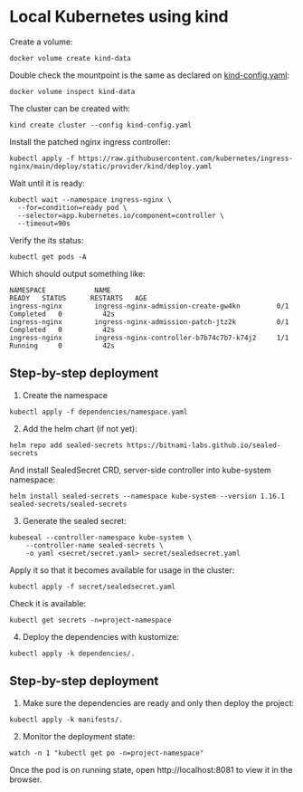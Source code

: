 # Local Kubernetes using kind
Create a volume:
```
docker volume create kind-data
```
Double check the mountpoint is the same as declared on [kind-config.yaml](./kind-config.yaml):
```
docker volume inspect kind-data
```
The cluster can be created with:
```
kind create cluster --config kind-config.yaml
```
Install the patched nginx ingress controller:
```
kubectl apply -f https://raw.githubusercontent.com/kubernetes/ingress-nginx/main/deploy/static/provider/kind/deploy.yaml
```
Wait until it is ready:
```
kubectl wait --namespace ingress-nginx \
  --for=condition=ready pod \
  --selector=app.kubernetes.io/component=controller \
  --timeout=90s
```
Verify the its status:
```
kubectl get pods -A
```
Which should output something like:
```
NAMESPACE            NAME                                         READY   STATUS      RESTARTS   AGE
ingress-nginx        ingress-nginx-admission-create-gw4kn         0/1     Completed   0          42s
ingress-nginx        ingress-nginx-admission-patch-jtz2k          0/1     Completed   0          42s
ingress-nginx        ingress-nginx-controller-b7b74c7b7-k74j2     1/1     Running     0          42s
```
## Step-by-step deployment
1. Create the namespace
```
kubectl apply -f dependencies/namespace.yaml
```
2. Add the helm chart (if not yet):
```
helm repo add sealed-secrets https://bitnami-labs.github.io/sealed-secrets
```
And install SealedSecret CRD, server-side controller into kube-system namespace:
```
helm install sealed-secrets --namespace kube-system --version 1.16.1 sealed-secrets/sealed-secrets
```
3. Generate the sealed secret:
```
kubeseal --controller-namespace kube-system \
    --controller-name sealed-secrets \
    -o yaml <secret/secret.yaml> secret/sealedsecret.yaml
```
Apply it so that it becomes available for usage in the cluster:
```
kubectl apply -f secret/sealedsecret.yaml
```
Check it is available:
```
kubectl get secrets -n=project-namespace
```
4. Deploy the dependencies with kustomize:
```
kubectl apply -k dependencies/.
```
## Step-by-step deployment
1. Make sure the dependencies are ready and only then deploy the project:
```
kubectl apply -k manifests/.
```
2. Monitor the deployment state:
```
watch -n 1 "kubectl get po -n=project-namespace"
```

Once the pod is on running state, open http://localhost:8081 to view it in the browser.